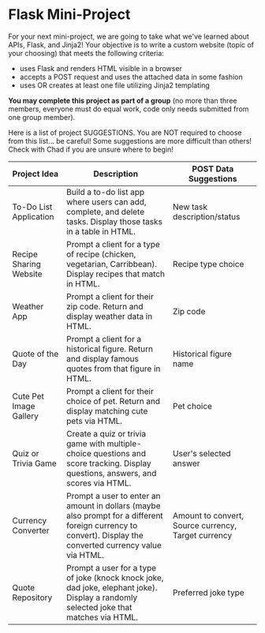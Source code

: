 # Flask Mini-Project

For your next mini-project, we are going to take what we've learned about APIs, Flask, and Jinja2! Your objective is to write a custom website (topic of your choosing) that meets the following criteria:

- uses Flask and renders HTML visible in a browser
- accepts a POST request and uses the attached data in some fashion
- uses OR creates at least one file utilizing Jinja2 templating

**You may complete this project as part of a group** (no more than three members, everyone must do equal work, code only needs submitted from one group member).

Here is a list of project SUGGESTIONS. You are NOT required to choose from this list... be careful! Some suggestions are more difficult than others! Check with Chad if you are unsure where to begin!

| Project Idea                       | Description                                                                                                                    | POST Data Suggestions                                  |
|------------------------------------|--------------------------------------------------------------------------------------------------------------------------------|-----------------------------------------------------|
| To-Do List Application             | Build a to-do list app where users can add, complete, and delete tasks. Display those tasks in a table in HTML.       | New task description/status            |
| Recipe Sharing Website             | Prompt a client for a type of recipe (chicken, vegetarian, Carribbean). Display recipes that match in HTML.   | Recipe type choice   |
| Weather App                        | Prompt a client for their zip code. Return and display weather data in HTML.                 | Zip code                           |
| Quote of the Day                   | Prompt a client for a historical figure. Return and display famous quotes from that figure in HTML.                             | Historical figure name   |
| Cute Pet Image Gallery                      | Prompt a client for their choice of pet. Return and display matching cute pets via HTML.      | Pet choice |
| Quiz or Trivia Game                | Create a quiz or trivia game with multiple-choice questions and score tracking. Display questions, answers, and scores via HTML.   | User's selected answer  |
| Currency Converter                 | Prompt a user to enter an amount in dollars (maybe also prompt for a different foreign currency to convert). Display the converted currency value via HTML.       | Amount to convert, Source currency, Target currency |
| Quote Repository             | Prompt a user for a type of joke (knock knock joke, dad joke, elephant joke). Display a randomly selected joke that matches via HTML.      | Preferred joke type    |
